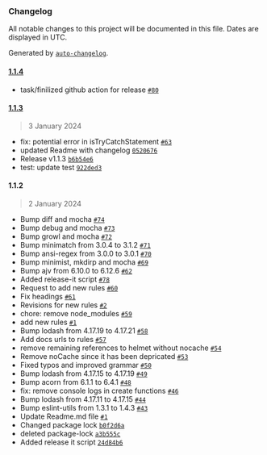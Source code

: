 ### Changelog

All notable changes to this project will be documented in this file. Dates are displayed in UTC.

Generated by [`auto-changelog`](https://github.com/CookPete/auto-changelog).

#### [1.1.4](https://github.com/gkouziik/eslint-plugin-security-node/compare/1.1.3...1.1.4)

- task/finilized github action for release [`#80`](https://github.com/gkouziik/eslint-plugin-security-node/pull/80)

#### [1.1.3](https://github.com/gkouziik/eslint-plugin-security-node/compare/1.1.2...1.1.3)

> 3 January 2024

- fix: potential error in isTryCatchStatement [`#63`](https://github.com/gkouziik/eslint-plugin-security-node/pull/63)
- updated Readme with changelog [`0520676`](https://github.com/gkouziik/eslint-plugin-security-node/commit/05206765562175acaacd03adcd4431d36f750947)
- Release v1.1.3 [`b6b54e6`](https://github.com/gkouziik/eslint-plugin-security-node/commit/b6b54e6722ccc3465e9522e05457462da0e1a7f0)
- test: update test [`922ded3`](https://github.com/gkouziik/eslint-plugin-security-node/commit/922ded32e2bc2ddd0d193079eb0d56b376496c4f)

#### 1.1.2

> 2 January 2024

- Bump diff and mocha [`#74`](https://github.com/gkouziik/eslint-plugin-security-node/pull/74)
- Bump debug and mocha [`#73`](https://github.com/gkouziik/eslint-plugin-security-node/pull/73)
- Bump growl and mocha [`#72`](https://github.com/gkouziik/eslint-plugin-security-node/pull/72)
- Bump minimatch from 3.0.4 to 3.1.2 [`#71`](https://github.com/gkouziik/eslint-plugin-security-node/pull/71)
- Bump ansi-regex from 3.0.0 to 3.0.1 [`#70`](https://github.com/gkouziik/eslint-plugin-security-node/pull/70)
- Bump minimist, mkdirp and mocha [`#69`](https://github.com/gkouziik/eslint-plugin-security-node/pull/69)
- Bump ajv from 6.10.0 to 6.12.6 [`#62`](https://github.com/gkouziik/eslint-plugin-security-node/pull/62)
- Added release-it script [`#78`](https://github.com/gkouziik/eslint-plugin-security-node/pull/78)
- Request to add new rules [`#60`](https://github.com/gkouziik/eslint-plugin-security-node/pull/60)
- Fix headings [`#61`](https://github.com/gkouziik/eslint-plugin-security-node/pull/61)
- Revisions for new rules [`#2`](https://github.com/gkouziik/eslint-plugin-security-node/pull/2)
- chore: remove node_modules [`#59`](https://github.com/gkouziik/eslint-plugin-security-node/pull/59)
- add new rules [`#1`](https://github.com/gkouziik/eslint-plugin-security-node/pull/1)
- Bump lodash from 4.17.19 to 4.17.21 [`#58`](https://github.com/gkouziik/eslint-plugin-security-node/pull/58)
- Add docs urls to rules [`#57`](https://github.com/gkouziik/eslint-plugin-security-node/pull/57)
- remove remaining references to helmet without nocache [`#54`](https://github.com/gkouziik/eslint-plugin-security-node/pull/54)
- Remove noCache since it has been depricated [`#53`](https://github.com/gkouziik/eslint-plugin-security-node/pull/53)
- Fixed typos and improved grammar [`#50`](https://github.com/gkouziik/eslint-plugin-security-node/pull/50)
- Bump lodash from 4.17.15 to 4.17.19 [`#49`](https://github.com/gkouziik/eslint-plugin-security-node/pull/49)
- Bump acorn from 6.1.1 to 6.4.1 [`#48`](https://github.com/gkouziik/eslint-plugin-security-node/pull/48)
- fix: remove console logs in create functions [`#46`](https://github.com/gkouziik/eslint-plugin-security-node/pull/46)
- Bump lodash from 4.17.11 to 4.17.15 [`#44`](https://github.com/gkouziik/eslint-plugin-security-node/pull/44)
- Bump eslint-utils from 1.3.1 to 1.4.3 [`#43`](https://github.com/gkouziik/eslint-plugin-security-node/pull/43)
- Update Readme.md file [`#1`](https://github.com/gkouziik/eslint-plugin-security-node/pull/1)
- Changed package lock [`b0f2d6a`](https://github.com/gkouziik/eslint-plugin-security-node/commit/b0f2d6a57d5389af04ee2671ce03436b8d5e86d5)
- deleted package-lock [`a3b555c`](https://github.com/gkouziik/eslint-plugin-security-node/commit/a3b555cfec8cc7a3ed580fba3f2c55397f0e5a3d)
- Added release it script [`24d84b6`](https://github.com/gkouziik/eslint-plugin-security-node/commit/24d84b6b71829a338e4501d008cb60020271949e)
